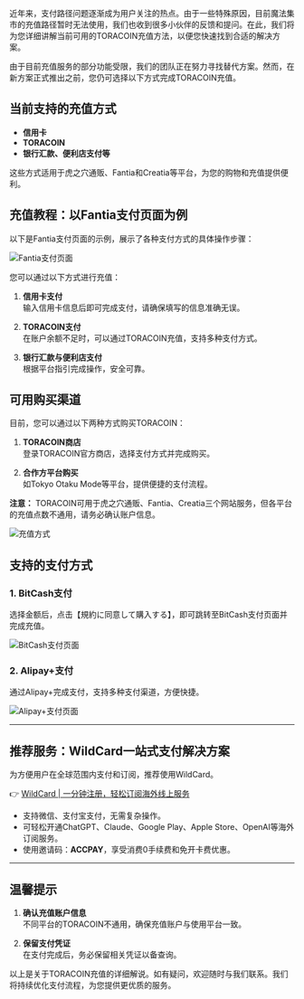 近年来，支付路径问题逐渐成为用户关注的热点。由于一些特殊原因，目前魔法集市的充值路径暂时无法使用，我们也收到很多小伙伴的反馈和提问。在此，我们将为您详细讲解当前可用的TORACOIN充值方法，以便您快速找到合适的解决方案。

由于目前充值服务的部分功能受限，我们的团队正在努力寻找替代方案。然而，在新方案正式推出之前，您仍可选择以下方式完成TORACOIN充值。

## 当前支持的充值方式

- **信用卡**
- **TORACOIN**
- **银行汇款、便利店支付等**

这些方式适用于虎之穴通贩、Fantia和Creatia等平台，为您的购物和充值提供便利。

## 充值教程：以Fantia支付页面为例

以下是Fantia支付页面的示例，展示了各种支付方式的具体操作步骤：

![Fantia支付页面](https://camo.githubusercontent.com/39259f51ad23c61f8762d9a10739af672153ec4549a3a04aefc03e8fd53a824f/68747470733a2f2f69302e6864736c622e636f6d2f6266732f61727469636c652f3831316237633831343163343238323133653762666533623234303936303336333439333038323133313539373638352e6a7067403131393277)

您可以通过以下方式进行充值：

1. **信用卡支付**  
   输入信用卡信息后即可完成支付，请确保填写的信息准确无误。

2. **TORACOIN支付**  
   在账户余额不足时，可以通过TORACOIN充值，支持多种支付方式。

3. **银行汇款与便利店支付**  
   根据平台指引完成操作，安全可靠。

## 可用购买渠道

目前，您可以通过以下两种方式购买TORACOIN：

1. **TORACOIN商店**  
   登录TORACOIN官方商店，选择支付方式并完成购买。

2. **合作方平台购买**  
   如Tokyo Otaku Mode等平台，提供便捷的支付流程。

**注意：** TORACOIN可用于虎之穴通贩、Fantia、Creatia三个网站服务，但各平台的充值点数不通用，请务必确认账户信息。

![充值方式](https://camo.githubusercontent.com/34eb93fa86b6403941c4e4c9b17bec05b9ca5396237d99b4cd6e113b9de539e3/68747470733a2f2f69302e6864736c622e636f6d2f6266732f61727469636c652f6131656235626533636230663430323635323665386466353166316537386338333439333038323133313539373638352e6a7067403131393277)

## 支持的支付方式

### 1. BitCash支付

选择金额后，点击【規約に同意して購入する】，即可跳转至BitCash支付页面并完成充值。

![BitCash支付页面](https://camo.githubusercontent.com/e7e60f71e73a6f8b13d27807ab46260125387753d97dfdc43c40b49867bf3970/68747470733a2f2f69302e6864736c622e636f6d2f6266732f61727469636c652f3564323138323862666363383634376361306139376631643434363032303034333439333038323133313539373638352e6a7067403131393277)

### 2. Alipay+支付

通过Alipay+完成支付，支持多种支付渠道，方便快捷。

![Alipay+支付页面](https://camo.githubusercontent.com/f040881a4844041a4a95fa3704ef9fc5834a3c2986fdaefaefea2d1c1df2d778/68747470733a2f2f69302e6864736c622e636f6d2f6266732f61727469636c652f3037366234306439346330633930623136653738653163383335643637613135333439333038323133313539373638352e6a7067403131393277)

---

## 推荐服务：WildCard一站式支付解决方案

为方便用户在全球范围内支付和订阅，推荐使用WildCard。

👉 [WildCard | 一分钟注册，轻松订阅海外线上服务](https://bit.ly/bewildcard)

- 支持微信、支付宝支付，无需复杂操作。
- 可轻松开通ChatGPT、Claude、Google Play、Apple Store、OpenAI等海外订阅服务。
- 使用邀请码：**ACCPAY**，享受消费0手续费和免开卡费优惠。

---

## 温馨提示

1. **确认充值账户信息**  
   不同平台的TORACOIN不通用，确保充值账户与使用平台一致。

2. **保留支付凭证**  
   在支付完成后，务必保留相关凭证以备查询。

以上是关于TORACOIN充值的详细解说。如有疑问，欢迎随时与我们联系。我们将持续优化支付流程，为您提供更优质的服务。